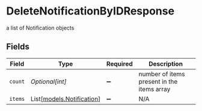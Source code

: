 # DeleteNotificationByIDResponse

a list of Notification objects


## Fields

| Field                                                  | Type                                                   | Required                                               | Description                                            |
| ------------------------------------------------------ | ------------------------------------------------------ | ------------------------------------------------------ | ------------------------------------------------------ |
| `count`                                                | *Optional[int]*                                        | :heavy_minus_sign:                                     | number of items present in the items array             |
| `items`                                                | List[[models.Notification](../models/notification.md)] | :heavy_minus_sign:                                     | N/A                                                    |
